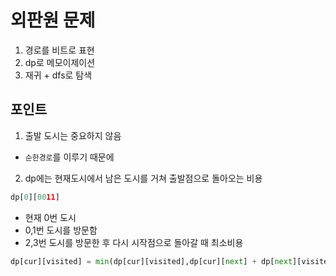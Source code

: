 # 외판원 문제

1. 경로를 비트로 표현
2. dp로 메모이제이션
3. 재귀 + dfs로 탐색

## 포인트

1. 출발 도시는 중요하지 않음

- `순한경로`를 이루기 때문에

2. dp에는 현재도시에서 남은 도시를 거쳐 출발점으로 돌아오는 비용

```py
dp[0][0011]
```

- 현재 0번 도시
- 0,1번 도시를 방문함
- 2,3번 도시를 방문한 후 다시 시작점으로 돌아갈 때 최소비용

```py
dp[cur][visited] = min(dp[cur][visited],dp[cur][next] + dp[next][visited | (1 << next)])
```
